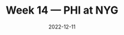 ---
layout: game
title: Week 14 — PHI at NYG
season: 2022
game_id: 2022_14_PHI_NYG
week: 14
date: 2022-12-11
home_team: NYG
away_team: PHI
final_home: 
final_away: 
pbp_url: /assets/data/pbp/2022/2022_14_PHI_NYG.csv.gz
---